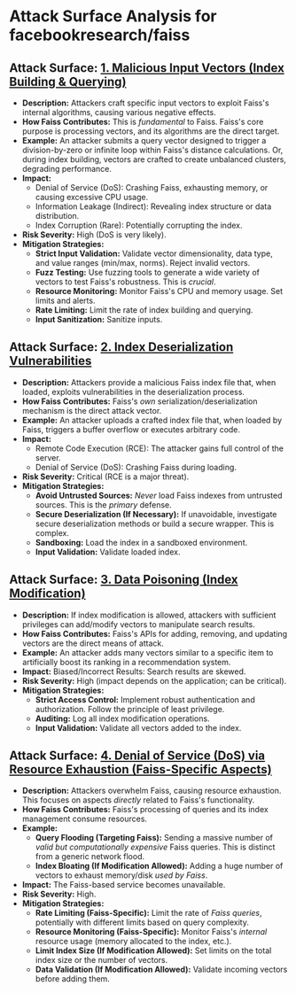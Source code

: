 # Attack Surface Analysis for facebookresearch/faiss

## Attack Surface: [1. Malicious Input Vectors (Index Building & Querying)](./attack_surfaces/1__malicious_input_vectors__index_building_&_querying_.md)

*   **Description:** Attackers craft specific input vectors to exploit Faiss's internal algorithms, causing various negative effects.
*   **How Faiss Contributes:** This is *fundamental* to Faiss.  Faiss's core purpose is processing vectors, and its algorithms are the direct target.
*   **Example:** An attacker submits a query vector designed to trigger a division-by-zero or infinite loop within Faiss's distance calculations.  Or, during index building, vectors are crafted to create unbalanced clusters, degrading performance.
*   **Impact:**
    *   Denial of Service (DoS): Crashing Faiss, exhausting memory, or causing excessive CPU usage.
    *   Information Leakage (Indirect): Revealing index structure or data distribution.
    *   Index Corruption (Rare): Potentially corrupting the index.
*   **Risk Severity:** High (DoS is very likely).
*   **Mitigation Strategies:**
    *   **Strict Input Validation:** Validate vector dimensionality, data type, and value ranges (min/max, norms). Reject invalid vectors.
    *   **Fuzz Testing:** Use fuzzing tools to generate a wide variety of vectors to test Faiss's robustness. This is *crucial*.
    *   **Resource Monitoring:** Monitor Faiss's CPU and memory usage. Set limits and alerts.
    *   **Rate Limiting:** Limit the rate of index building and querying.
    *   **Input Sanitization:** Sanitize inputs.

## Attack Surface: [2. Index Deserialization Vulnerabilities](./attack_surfaces/2__index_deserialization_vulnerabilities.md)

*   **Description:** Attackers provide a malicious Faiss index file that, when loaded, exploits vulnerabilities in the deserialization process.
*   **How Faiss Contributes:** Faiss's *own* serialization/deserialization mechanism is the direct attack vector.
*   **Example:** An attacker uploads a crafted index file that, when loaded by Faiss, triggers a buffer overflow or executes arbitrary code.
*   **Impact:**
    *   Remote Code Execution (RCE): The attacker gains full control of the server.
    *   Denial of Service (DoS): Crashing Faiss during loading.
*   **Risk Severity:** Critical (RCE is a major threat).
*   **Mitigation Strategies:**
    *   **Avoid Untrusted Sources:** *Never* load Faiss indexes from untrusted sources. This is the *primary* defense.
    *   **Secure Deserialization (If Necessary):** If unavoidable, investigate secure deserialization methods or build a secure wrapper. This is complex.
    *   **Sandboxing:** Load the index in a sandboxed environment.
    *   **Input Validation:** Validate loaded index.

## Attack Surface: [3. Data Poisoning (Index Modification)](./attack_surfaces/3__data_poisoning__index_modification_.md)

*   **Description:** If index modification is allowed, attackers with sufficient privileges can add/modify vectors to manipulate search results.
*   **How Faiss Contributes:** Faiss's APIs for adding, removing, and updating vectors are the direct means of attack.
*   **Example:** An attacker adds many vectors similar to a specific item to artificially boost its ranking in a recommendation system.
*   **Impact:** Biased/Incorrect Results: Search results are skewed.
*   **Risk Severity:** High (impact depends on the application; can be critical).
*   **Mitigation Strategies:**
    *   **Strict Access Control:** Implement robust authentication and authorization. Follow the principle of least privilege.
    *   **Auditing:** Log all index modification operations.
    *   **Input Validation:** Validate all vectors added to the index.

## Attack Surface: [4. Denial of Service (DoS) via Resource Exhaustion (Faiss-Specific Aspects)](./attack_surfaces/4__denial_of_service__dos__via_resource_exhaustion__faiss-specific_aspects_.md)

*   **Description:** Attackers overwhelm Faiss, causing resource exhaustion. This focuses on aspects *directly* related to Faiss's functionality.
*   **How Faiss Contributes:** Faiss's processing of queries and its index management consume resources.
*   **Example:**
    *   **Query Flooding (Targeting Faiss):** Sending a massive number of *valid but computationally expensive* Faiss queries.  This is distinct from a generic network flood.
    *   **Index Bloating (If Modification Allowed):** Adding a huge number of vectors to exhaust memory/disk *used by Faiss*.
*   **Impact:** The Faiss-based service becomes unavailable.
*   **Risk Severity:** High.
*   **Mitigation Strategies:**
    *   **Rate Limiting (Faiss-Specific):** Limit the rate of *Faiss queries*, potentially with different limits based on query complexity.
    *   **Resource Monitoring (Faiss-Specific):** Monitor Faiss's *internal* resource usage (memory allocated to the index, etc.).
    *   **Limit Index Size (If Modification Allowed):** Set limits on the total index size or the number of vectors.
    *   **Data Validation (If Modification Allowed):** Validate incoming vectors before adding them.

